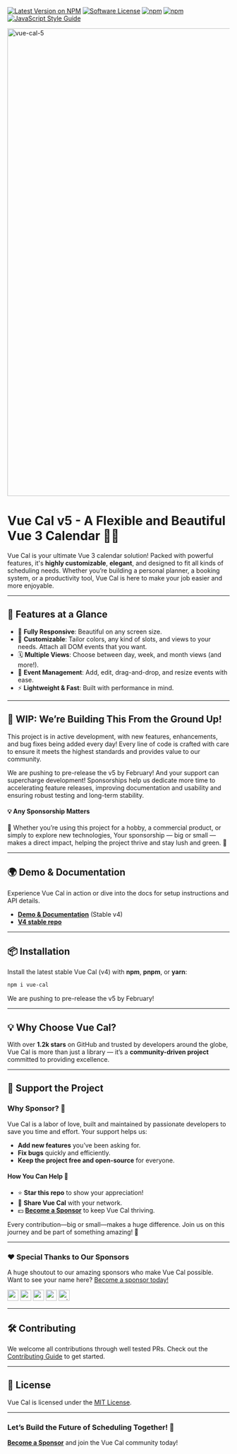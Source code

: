 [![Latest Version on NPM](https://img.shields.io/npm/v/vue-cal.svg)](https://npmjs.com/package/vue-cal)
[![Software License](https://img.shields.io/badge/license-MIT-brightgreen.svg)](LICENSE.md)
[![npm](https://img.shields.io/npm/dt/vue-cal.svg)](https://www.npmjs.com/package/vue-cal)
[![npm](https://img.shields.io/npm/dw/vue-cal.svg)](https://www.npmjs.com/package/vue-cal)
[![JavaScript Style Guide](https://img.shields.io/badge/code_style-standard-brightgreen.svg)](https://standardjs.com)

<img width="1057" alt="vue-cal-5" src="https://github.com/user-attachments/assets/70502565-f03e-47bd-b217-9adf9ce9e561" />

# Vue Cal v5 - A Flexible and Beautiful Vue 3 Calendar 📅✨

Vue Cal is your ultimate Vue 3 calendar solution! Packed with powerful features, it's **highly customizable**, **elegant**, and designed to fit all kinds of scheduling needs. Whether you’re building a personal planner, a booking system, or a productivity tool, Vue Cal is here to make your job easier and more enjoyable.

---

## 🌟 Features at a Glance

- 🔄 **Fully Responsive**: Beautiful on any screen size.
- 🎨 **Customizable**: Tailor colors, any kind of slots, and views to your needs. Attach all DOM events that you want.
- 🗓️ **Multiple Views**: Choose between day, week, and month views (and more!).
- 📌 **Event Management**: Add, edit, drag-and-drop, and resize events with ease.
- ⚡️ **Lightweight & Fast**: Built with performance in mind.

___

## 🚧 WIP: We’re Building This From the Ground Up!

This project is in active development, with new features, enhancements, and bug fixes being added every day! Every line of code is crafted with care to ensure it meets the highest standards and provides value to our community.

We are pushing to pre-release the v5 by February! And your support can supercharge development! Sponsorships help us dedicate more time to accelerating feature releases, improving documentation and usability and ensuring robust testing and long-term stability.

#### 💡 Any Sponsorship Matters
🌟 Whether you’re using this project for a hobby, a commercial product, or simply to explore new technologies, Your sponsorship — big or small — makes a direct impact, helping the project thrive and stay lush and green. 🥦


---

## 🌍 Demo & Documentation

Experience Vue Cal in action or dive into the docs for setup instructions and API details.

- [**Demo & Documentation**](https://antoniandre.github.io/vue-cal) (Stable v4)
- [**V4 stable repo**](https://antoniandre.github.io/vue-cal-v4)

---

## 📦 Installation

Install the latest stable Vue Cal (v4) with **npm**, **pnpm**, or **yarn**:

```bash
npm i vue-cal
```

We are pushing to pre-release the v5 by February!

---

## 💡 Why Choose Vue Cal?

With over **1.2k stars** on GitHub and trusted by developers around the globe, Vue Cal is more than just a library — it’s a **community-driven project** committed to providing excellence.

---

## 🤝 Support the Project

### **Why Sponsor?** 💛

Vue Cal is a labor of love, built and maintained by passionate developers to save you time and effort. Your support helps us:

- **Add new features** you’ve been asking for.
- **Fix bugs** quickly and efficiently.
- **Keep the project free and open-source** for everyone.

#### **How You Can Help** 🙌

- ⭐ **Star this repo** to show your appreciation!
- 💬 **Share Vue Cal** with your network.
- 💵 **[Become a Sponsor](https://github.com/sponsors/antoniandre)** to keep Vue Cal thriving.

Every contribution—big or small—makes a huge difference. Join us on this journey and be part of something amazing! 💖

---

### ❤️ Special Thanks to Our Sponsors

A huge shoutout to our amazing sponsors who make Vue Cal possible. Want to see your name here? [Become a sponsor today!](https://github.com/sponsors/antoniandre)

<a href="https://github.com/nmauersberg"><img src="https://avatars.githubusercontent.com/nmauersberg?s=25" alt="nmauersberg" width="25"></a>
<a href="https://github.com/audabas"><img src="https://avatars.githubusercontent.com/audabas?s=25" alt="audabas" width="25"></a>
<a href="https://github.com/crbast"><img src="https://avatars.githubusercontent.com/crbast?s=25" alt="crbast" width="25"></a>
<a href="https://github.com/codecov"><img src="https://avatars.githubusercontent.com/codecov?s=25" alt="codecov" width="25"></a>
<a href="https://github.com/zeidanbm"><img src="https://avatars.githubusercontent.com/zeidanbm?s=25" alt="zeidanbm" width="25"></a>

---

## 🛠️ Contributing

We welcome all contributions through well tested PRs. Check out the [Contributing Guide](CONTRIBUTING.md) to get started.

---

## 📄 License

Vue Cal is licensed under the [MIT License](LICENSE).

---

### Let’s Build the Future of Scheduling Together! 🚀
**[Become a Sponsor](https://github.com/sponsors/antoniandre)** and join the Vue Cal community today!
